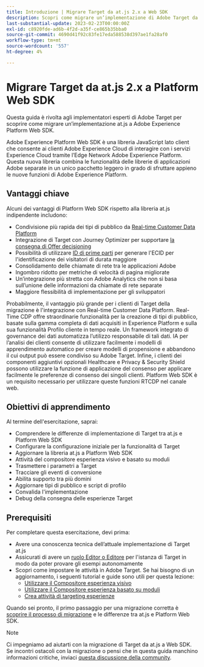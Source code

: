 ```yaml
---
title: Introduzione | Migrare Target da at.js 2.x a Web SDK
description: Scopri come migrare un’implementazione di Adobe Target da at.js 2.x a Adobe Experience Platform Web SDK. Gli argomenti includono il caricamento della libreria JavaScript, l’invio di parametri, le attività di rendering e altri callout rilevanti.
last-substantial-update: 2023-02-23T00:00:00Z
exl-id: c8920fde-ad6b-4f2d-a35f-ce865b35bba0
source-git-commit: 4690d41f92c83fe17eda588538d397ae1fa28af0
workflow-type: tm+mt
source-wordcount: '557'
ht-degree: 4%

---
```


# Migrare Target da at.js 2.x a Platform Web SDK

Questa guida è rivolta agli implementatori esperti di Adobe Target per scoprire come migrare un’implementazione at.js a Adobe Experience Platform Web SDK.

Adobe Experience Platform Web SDK è una libreria JavaScript lato client che consente ai clienti Adobe Experience Cloud di interagire con i servizi Experience Cloud tramite l’Edge Network Adobe Experience Platform. Questa nuova libreria combina le funzionalità delle librerie di applicazioni Adobe separate in un unico pacchetto leggero in grado di sfruttare appieno le nuove funzioni di Adobe Experience Platform.

## Vantaggi chiave

Alcuni dei vantaggi di Platform Web SDK rispetto alla libreria at.js indipendente includono:

* Condivisione più rapida dei tipi di pubblico da [Real-time Customer Data Platform](https://experienceleague.adobe.com/docs/platform-learn/tutorials/experience-cloud/next-hit-personalization.html?lang=it)
* Integrazione di Target con Journey Optimizer per supportare [la consegna di Offer decisioning](https://experienceleague.adobe.com/docs/target/using/integrate/ajo/offer-decision.html)
* Possibilità di utilizzare [ID di prime parti](https://experienceleague.adobe.com/docs/platform-learn/data-collection/edge-network/generate-first-party-device-ids.html?lang=it) per generare l&#39;ECID per l&#39;identificazione dei visitatori di durata maggiore
* Consolidamento delle chiamate di rete tra le applicazioni Adobe
* Ingombro ridotto per metriche di velocità di pagina migliorate
* Un’integrazione più stretta con Adobe Analytics che non si basa sull’unione delle informazioni da chiamate di rete separate
* Maggiore flessibilità di implementazione per gli sviluppatori

Probabilmente, il vantaggio più grande per i clienti di Target della migrazione è l&#39;integrazione con Real-time Customer Data Platform. Real-Time CDP offre straordinarie funzionalità per la creazione di tipi di pubblico, basate sulla gamma completa di dati acquisiti in Experience Platform e sulla sua funzionalità Profilo cliente in tempo reale. Un framework integrato di governance dei dati automatizza l’utilizzo responsabile di tali dati. IA per l’analisi dei clienti consente di utilizzare facilmente i modelli di apprendimento automatico per creare modelli di propensione e abbandono il cui output può essere condiviso su Adobe Target. Infine, i clienti dei componenti aggiuntivi opzionali Healthcare e Privacy &amp; Security Shield possono utilizzare la funzione di applicazione del consenso per applicare facilmente le preferenze di consenso dei singoli clienti. Platform Web SDK è un requisito necessario per utilizzare queste funzioni RTCDP nel canale web.

## Obiettivi di apprendimento

Al termine dell&#39;esercitazione, saprai:

* Comprendere le differenze di implementazione di Target tra at.js e Platform Web SDK
* Configurare la configurazione iniziale per la funzionalità di Target
* Aggiornare la libreria at.js a Platform Web SDK
* Attività del compositore esperienza visivo e basato su moduli
* Trasmettere i parametri a Target
* Tracciare gli eventi di conversione
* Abilita supporto tra più domini
* Aggiornare tipi di pubblico e script di profilo
* Convalida l&#39;implementazione
* Debug della consegna delle esperienze Target


## Prerequisiti

Per completare questa esercitazione, devi prima:

* Avere una conoscenza tecnica dell’attuale implementazione di Target at.js
* Assicurati di avere un [ruolo Editor o Editore](https://experienceleague.adobe.com/docs/target/using/administer/manage-users/enterprise/properties-overview.html#section_8C425E43E5DD4111BBFC734A2B7ABC80) per l&#39;istanza di Target in modo da poter provare gli esempi autonomamente
* Scopri come impostare le attività in Adobe Target. Se hai bisogno di un aggiornamento, i seguenti tutorial e guide sono utili per questa lezione:
   * [Utilizzare il Compositore esperienza visivo](https://experienceleague.adobe.com/docs/target-learn/tutorials/experiences/use-the-visual-experience-composer.html)
   * [Utilizzare il Compositore esperienza basato su moduli](https://experienceleague.adobe.com/docs/target-learn/tutorials/experiences/use-the-form-based-experience-composer.html)
   * [Crea attività di targeting esperienze](https://experienceleague.adobe.com/docs/target-learn/tutorials/activities/create-experience-targeting-activities.html)

Quando sei pronto, il primo passaggio per una migrazione corretta è [scoprire il processo di migrazione](migration-overview.md) e le differenze tra at.js e Platform Web SDK.

>[!NOTE]
>
>Ci impegniamo ad aiutarti con la migrazione di Target da at.js a Web SDK. Se incontri ostacoli con la migrazione o pensi che in questa guida manchino informazioni critiche, inviaci [questa discussione della community](https://experienceleaguecommunities.adobe.com/t5/adobe-experience-platform-data/tutorial-discussion-migrate-target-from-at-js-to-web-sdk/m-p/575587#M463).
